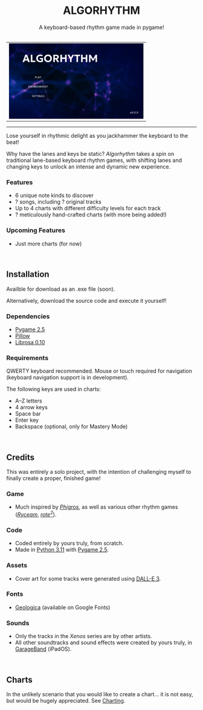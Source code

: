 <h1 align="center"> ALGORHYTHM </h1>

<div align="center"> A keyboard-based rhythm game made in pygame! </div>

<br>

<div align="center">
  <table>
    <tr>
      <td> <img alt="Main Menu" height="200px" src="external/home.png"> </td>
    </tr>
  </table>
</div>

---

Lose yourself in rhythmic delight as you jackhammer the keyboard to the beat!

Why have the lanes and keys be static? *Algorhythm* takes a spin on traditional lane-based keyboard rhythm games, with shifting lanes and changing keys to unlock an intense and dynamic new experience.

### Features
 - 6 unique note kinds to discover
 - ? songs, including ? original tracks
 - Up to 4 charts with different difficulty levels for each track
 - ? meticulously hand-crafted charts (with more being added!)

### Upcoming Features
- Just more charts (for now)


<br>


## Installation

Availble for download as an .exe file (soon).

Alternatively, download the source code and execute it yourself!

### Dependencies
- [Pygame 2.5](https://www.pygame.org)
- [Pillow](https://pypi.org/project/pillow)
- [Librosa 0.10](https://librosa.org/doc/latest/index.html)

### Requirements
QWERTY keyboard recommended. Mouse or touch required for navigation (keyboard navigation support is in development).

The following keys are used in charts:
- A–Z letters
- 4 arrow keys
- Space bar
- Enter key
- Backspace (optional, only for Mastery Mode)


<br>


## Credits

This was entirely a solo project, with the intention of challenging myself to finally create a proper, finished game!

### Game
- Much inspired by [*Phigros*](https://phigros.fandom.com/wiki/Phigros_Wiki), as well as various other rhythm games ([*Ryceam*](https://ryceam.fandom.com/wiki/Ryceam_Wiki), [*rote<sup>2</sup>*](https://store.steampowered.com/app/1735670/roteroteSquare)).

### Code
- Coded entirely by yours truly, from scratch.
- Made in [Python 3.11](https://www.python.org) with [Pygame 2.5](https://www.pygame.org).

### Assets
- Cover art for some tracks were generated using [DALL-E 3](https://openai.com/dall-e-3).

### Fonts
- [Geologica](https://fonts.google.com/specimen/Geologica) (available on Google Fonts)

### Sounds
- Only the tracks in the *Xenos* series are by other artists.
- All other soundtracks and sound effects were created by yours truly, in [GarageBand](https://www.apple.com/ios/garageband) (iPadOS).


<br>


## Charts

In the unlikely scenario that you would like to create a chart... it is not easy, but would be hugely appreciated. See [Charting](docs/charting.md).
